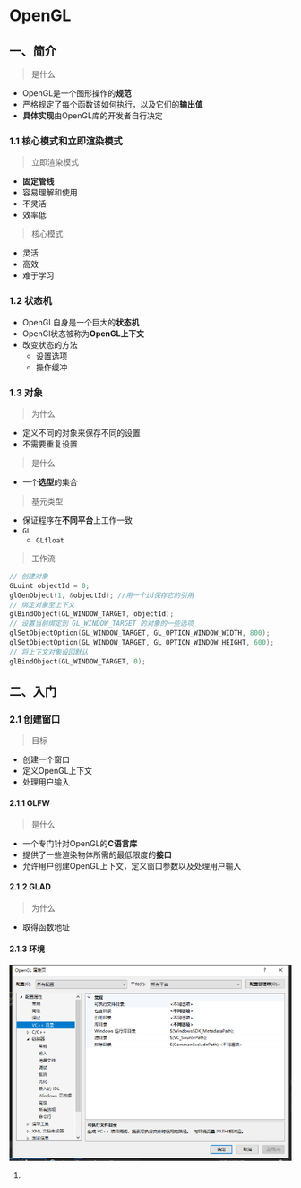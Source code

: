 # OpenGL

## 一、简介

> 是什么

- OpenGL是一个图形操作的**规范**
-  严格规定了每个函数该如何执行，以及它们的**输出值** 
- **具体实现**由OpenGL库的开发者自行决定 

### 1.1 核心模式和立即渲染模式

> 立即渲染模式

- **固定管线**
- 容易理解和使用
- 不灵活
- 效率低

> 核心模式

- 灵活
- 高效
- 难于学习

### 1.2 状态机

- OpenGL自身是一个巨大的**状态机**
- OpenGl状态被称为**OpenGL上下文**
- 改变状态的方法
  - 设置选项
  - 操作缓冲

### 1.3 对象

> 为什么

- 定义不同的对象来保存不同的设置
- 不需要重复设置

> 是什么

- 一个**选型**的集合

> 基元类型

- 保证程序在**不同平台**上工作一致
- `GL`
  - `GLfloat`

> 工作流

```C++
// 创建对象
GLuint objectId = 0;
glGenObject(1, &objectId); //用一个id保存它的引用
// 绑定对象至上下文
glBindObject(GL_WINDOW_TARGET, objectId);
// 设置当前绑定到 GL_WINDOW_TARGET 的对象的一些选项
glSetObjectOption(GL_WINDOW_TARGET, GL_OPTION_WINDOW_WIDTH, 800);
glSetObjectOption(GL_WINDOW_TARGET, GL_OPTION_WINDOW_HEIGHT, 600);
// 将上下文对象设回默认
glBindObject(GL_WINDOW_TARGET, 0);
```

## 二、入门

### 2.1 创建窗口

> 目标

- 创建一个窗口
- 定义OpenGL上下文
- 处理用户输入

#### 2.1.1 GLFW

> 是什么

-  一个专门针对OpenGL的**C语言库** 
-  提供了一些渲染物体所需的最低限度的**接口** 
-  允许用户创建OpenGL上下文，定义窗口参数以及处理用户输入 

#### 2.1.2 GLAD

> 为什么

- 取得函数地址

#### 2.1.3 环境

![1605171808516](OpenGL/1605171808516.png)

1. 